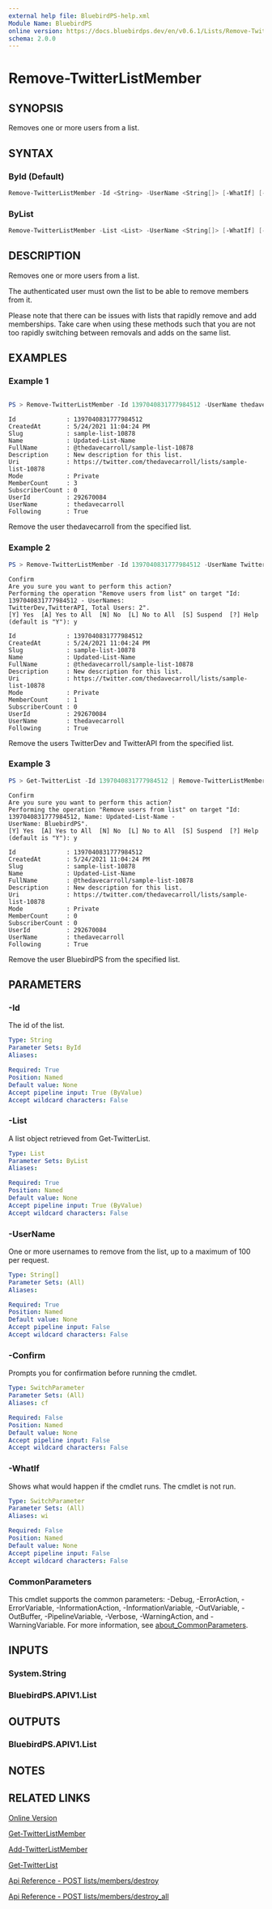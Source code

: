 ```yaml
---
external help file: BluebirdPS-help.xml
Module Name: BluebirdPS
online version: https://docs.bluebirdps.dev/en/v0.6.1/Lists/Remove-TwitterListMember
schema: 2.0.0
---
```


# Remove-TwitterListMember

## SYNOPSIS

Removes one or more users from a list.

## SYNTAX

### ById (Default)

```powershell
Remove-TwitterListMember -Id <String> -UserName <String[]> [-WhatIf] [-Confirm] [<CommonParameters>]
```

### ByList

```powershell
Remove-TwitterListMember -List <List> -UserName <String[]> [-WhatIf] [-Confirm] [<CommonParameters>]
```

## DESCRIPTION

Removes one or more users from a list.

The authenticated user must own the list to be able to remove members from it.

Please note that there can be issues with lists that rapidly remove and add memberships.
Take care when using these methods such that you are not too rapidly switching between removals and adds on the same list.

## EXAMPLES

### Example 1

```powershell

PS > Remove-TwitterListMember -Id 1397040831777984512 -UserName thedavecarroll
```

```text
Id              : 1397040831777984512
CreatedAt       : 5/24/2021 11:04:24 PM
Slug            : sample-list-10878
Name            : Updated-List-Name
FullName        : @thedavecarroll/sample-list-10878
Description     : New description for this list.
Uri             : https://twitter.com/thedavecarroll/lists/sample-list-10878
Mode            : Private
MemberCount     : 3
SubscriberCount : 0
UserId          : 292670084
UserName        : thedavecarroll
Following       : True
```

Remove the user thedavecarroll from the specified list.

### Example 2

```powershell
PS > Remove-TwitterListMember -Id 1397040831777984512 -UserName TwitterDev,TwitterAPI
```

```text
Confirm
Are you sure you want to perform this action?
Performing the operation "Remove users from list" on target "Id: 1397040831777984512 - UserNames:
TwitterDev,TwitterAPI, Total Users: 2".
[Y] Yes  [A] Yes to All  [N] No  [L] No to All  [S] Suspend  [?] Help (default is "Y"): y

Id              : 1397040831777984512
CreatedAt       : 5/24/2021 11:04:24 PM
Slug            : sample-list-10878
Name            : Updated-List-Name
FullName        : @thedavecarroll/sample-list-10878
Description     : New description for this list.
Uri             : https://twitter.com/thedavecarroll/lists/sample-list-10878
Mode            : Private
MemberCount     : 1
SubscriberCount : 0
UserId          : 292670084
UserName        : thedavecarroll
Following       : True
```

Remove the users TwitterDev and TwitterAPI from the specified list.

### Example 3

```powershell
PS > Get-TwitterList -Id 1397040831777984512 | Remove-TwitterListMember -UserName BluebirdPS
```

```text
Confirm
Are you sure you want to perform this action?
Performing the operation "Remove users from list" on target "Id: 1397040831777984512, Name: Updated-List-Name -
UserName: BluebirdPS".
[Y] Yes  [A] Yes to All  [N] No  [L] No to All  [S] Suspend  [?] Help (default is "Y"): y

Id              : 1397040831777984512
CreatedAt       : 5/24/2021 11:04:24 PM
Slug            : sample-list-10878
Name            : Updated-List-Name
FullName        : @thedavecarroll/sample-list-10878
Description     : New description for this list.
Uri             : https://twitter.com/thedavecarroll/lists/sample-list-10878
Mode            : Private
MemberCount     : 0
SubscriberCount : 0
UserId          : 292670084
UserName        : thedavecarroll
Following       : True
```

Remove the user BluebirdPS from the specified list.

## PARAMETERS

### -Id

The id of the list.

```yaml
Type: String
Parameter Sets: ById
Aliases:

Required: True
Position: Named
Default value: None
Accept pipeline input: True (ByValue)
Accept wildcard characters: False
```

### -List

A list object retrieved from Get-TwitterList.

```yaml
Type: List
Parameter Sets: ByList
Aliases:

Required: True
Position: Named
Default value: None
Accept pipeline input: True (ByValue)
Accept wildcard characters: False
```

### -UserName

One or more usernames to remove from the list, up to a maximum of 100 per request.

```yaml
Type: String[]
Parameter Sets: (All)
Aliases:

Required: True
Position: Named
Default value: None
Accept pipeline input: False
Accept wildcard characters: False
```

### -Confirm

Prompts you for confirmation before running the cmdlet.

```yaml
Type: SwitchParameter
Parameter Sets: (All)
Aliases: cf

Required: False
Position: Named
Default value: None
Accept pipeline input: False
Accept wildcard characters: False
```

### -WhatIf

Shows what would happen if the cmdlet runs. The cmdlet is not run.

```yaml
Type: SwitchParameter
Parameter Sets: (All)
Aliases: wi

Required: False
Position: Named
Default value: None
Accept pipeline input: False
Accept wildcard characters: False
```

### CommonParameters

This cmdlet supports the common parameters: -Debug, -ErrorAction, -ErrorVariable, -InformationAction, -InformationVariable, -OutVariable, -OutBuffer, -PipelineVariable, -Verbose, -WarningAction, and -WarningVariable. For more information, see [about_CommonParameters](http://go.microsoft.com/fwlink/?LinkID=113216).

## INPUTS

### System.String

### BluebirdPS.APIV1.List

## OUTPUTS

### BluebirdPS.APIV1.List

## NOTES

## RELATED LINKS

[Online Version](https://docs.bluebirdps.dev/en/v0.6.1/Lists/Remove-TwitterListMember)

[Get-TwitterListMember](https://docs.bluebirdps.dev/en/v0.6.1/Lists/Get-TwitterListMember)

[Add-TwitterListMember](https://docs.bluebirdps.dev/en/v0.6.1/Lists/Add-TwitterListMember)

[Get-TwitterList](https://docs.bluebirdps.dev/en/v0.6.1/Lists/Get-TwitterList)

[Api Reference - POST lists/members/destroy](https://developer.twitter.com/en/docs/twitter-api/v1/accounts-and-users/create-manage-lists/api-reference/post-lists-members-destroy)

[Api Reference - POST lists/members/destroy_all](https://developer.twitter.com/en/docs/twitter-api/v1/accounts-and-users/create-manage-lists/api-reference/post-lists-members-destroy_all)
